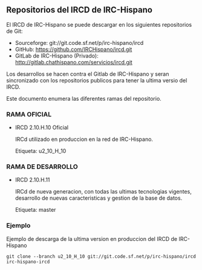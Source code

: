 Repositorios del IRCD de IRC-Hispano
------------------------------------

El IRCD de IRC-Hispano se puede descargar en los siguientes repositorios de Git:

- Sourceforge: git://git.code.sf.net/p/irc-hispano/ircd
- GitHub: https://github.com/IRCHispano/ircd.git
- GitLab de IRC-Hispano (Privado): http://gitlab.chathispano.com/servicios/ircd.git

Los desarrollos se hacen contra el Gitlab de IRC-Hispano y seran sincronizado con los
repositorios publicos para tener la ultima versio del IRCD.


Este documento enumera las diferentes ramas del repositorio.


### RAMA OFICIAL

 * IRCD 2.10.H.10 Oficial

   IRCd utilizado en produccion en la red de IRC-Hispano.

   Etiqueta: u2_10_H_10




### RAMA DE DESARROLLO

 * IRCD 2.10.H.11

   IRCd de nueva generacion, con todas las ultimas tecnologias vigentes,
   desarrollo de nuevas caracteristicas y gestion de la base de datos.

   Etiqueta: master



### Ejemplo

Ejemplo de descarga de la ultima version en produccion del IRCD de IRC-Hispano

`git clone --branch u2_10_H_10 git://git.code.sf.net/p/irc-hispano/ircd irc-hispano-ircd`
